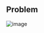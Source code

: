 ## Problem
![image](https://github.com/KimMinyeong09/Data-Structure/assets/70676475/c3cd82b2-90ac-4923-85e5-0960f936637c)
